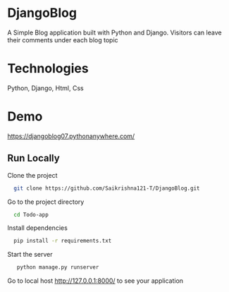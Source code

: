 # DjangoBlog
A Simple Blog application built with Python and Django. Visitors can leave their comments under each blog topic

# Technologies
Python, Django, Html, Css

# Demo
https://djangoblog07.pythonanywhere.com/

## Run Locally

Clone the project

```bash
  git clone https://github.com/Saikrishna121-T/DjangoBlog.git
```

Go to the project directory

```bash
  cd Todo-app
```

Install dependencies

```bash
  pip install -r requirements.txt
```

Start the server

```bash
   python manage.py runserver
```
Go to local host http://127.0.0.1:8000/ to see your application
